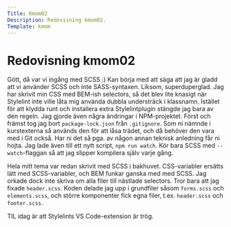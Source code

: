 ```yaml
---
Title: Kmom02
Description: Redovisning kmom02.
Template: kmom
---
```


Redovisning kmom02
==========================

Gött, då var vi ingång med SCSS :) Kan börja med att säga att jag är gladd att
vi använder SCSS och inte SASS-syntaxen. Liksom, superduperglad. Jag har skrivit
min CSS med BEM-ish selectors, så det blev lite knasigt när Stylelint inte ville
låta mig använda dubbla understräck i klassnamn. Istället för att klydda runt
och installera extra Stylelintplugin stängde jag bara av den regeln. Jag gjorde
även några ändringar i NPM-projektet. Först och främst tog jag bort
`package-lock.json` från `.gitignore`. Som ni nämnde i kurstexterna så används
den för att låsa trädet, och då behöver den vara med i Git också. Har ni det så
pga. av någon annan teknisk anledning får ni hojta. Jag lade även till ett nytt
script, `npm run watch`. Kör bara SCSS med `--watch`-flaggan så att jag slipper
kompilera själv varje gång.

Hela mitt tema var redan skrivit med SCSS i bakhuvet. CSS-variabler ersätts lätt
med SCSS-variabler, och BEM funkar ganska med med SCSS. Jag orkade dock inte
skriva om alla filer till nästlade selectors. Tror bara att jag fixade
`header.scss`. Koden delade jag upp i grundfiler såsom `forms.scss` och
`elements.scss`, och större komponenter fick egna filer, t.ex. `header.scss` och
`footer.scss`.

TIL idag är att Stylelints VS Code-extension är trög.
